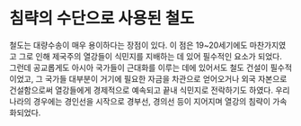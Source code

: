 # 침략의 수단으로 사용된 철도

철도는 대량수송이 매우 용이하다는 장점이 있다. 이 점은 19~20세기에도 마찬가지였고 그로 인해 제국주의 열강들이 식민지를 지배하는 데 있어 필수적인 요소가 되었다.  
그런데 공교롭게도 아시아 국가들이 근대화를 이루는 데에 있어서도 철도 건설이 필수적이었고, 그 국가들 대부분이 거기에 필요한 자금을 차관으로 얻어오거나 외국 자본으로 건설함으로써 열강들에게 경제적으로 예속되고 끝내 식민지로 전락하기도 하였다. 우리나라의 경우에는 경인선을 시작으로 경부선, 경의선 등이 지어지며 열강의 침략이 가속화되었다.
